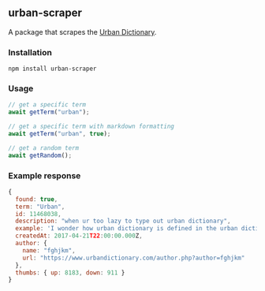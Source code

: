 ## urban-scraper

A package that scrapes the [Urban Dictionary](https://www.urbandictionary.com/).

### Installation

```
npm install urban-scraper
```

### Usage

```js
// get a specific term
await getTerm("urban");

// get a specific term with markdown formatting
await getTerm("urban", true);

// get a random term
await getRandom();
```

### Example response

```js
{
  found: true,
  term: "Urban",
  id: 11468038,
  description: "when ur too lazy to type out urban dictionary",
  example: 'I wonder how urban dictionary is defined in the urban dictionary. hmmm. "urban....clicks enter"',
  createdAt: 2017-04-21T22:00:00.000Z,
  author: {
    name: "fghjkm",
    url: "https://www.urbandictionary.com/author.php?author=fghjkm"
  },
  thumbs: { up: 8183, down: 911 }
}
```
